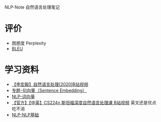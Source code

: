 NLP-Note 自然语言处理笔记

# 评价

- 困惑度 Perplexity
- [BLEU](https://blog.csdn.net/qq_21190081/article/details/53115580)



# 学习资料

- [【李宏毅】自然语言处理(2020)B站视频](https://www.bilibili.com/video/BV1wE411W7TV?p=2)
- [专题-句向量（Sentence Embedding）](https://github.com/DarLiner/Algorithm_Interview_Notes-Chinese/blob/master/B-%E8%87%AA%E7%84%B6%E8%AF%AD%E8%A8%80%E5%A4%84%E7%90%86/B-%E4%B8%93%E9%A2%98-%E5%8F%A5%E5%B5%8C%E5%85%A5.md)
- [NLP-词向量](https://github.com/DarLiner/Algorithm_Interview_Notes-Chinese/blob/master/B-%E8%87%AA%E7%84%B6%E8%AF%AD%E8%A8%80%E5%A4%84%E7%90%86/B-%E4%B8%93%E9%A2%98-%E8%AF%8D%E5%90%91%E9%87%8F.md)
- [【官方】【中英】CS224n 斯坦福深度自然语言处理课 B站视频](https://www.bilibili.com/video/BV1pt411h7aT?from=search&seid=335450819919994778) 英文还是优点吃不消
- [NLP-NLP基础](https://github.com/DarLiner/Algorithm_Interview_Notes-Chinese/blob/master/B-%E8%87%AA%E7%84%B6%E8%AF%AD%E8%A8%80%E5%A4%84%E7%90%86/A-%E8%87%AA%E7%84%B6%E8%AF%AD%E8%A8%80%E5%A4%84%E7%90%86%E5%9F%BA%E7%A1%80.md)
